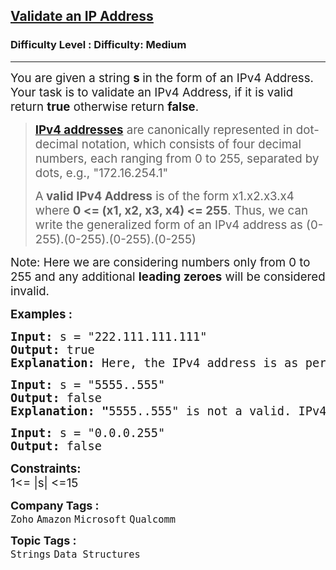 <h2><a href="https://www.geeksforgeeks.org/problems/validate-an-ip-address-1587115621/1?page=3">Validate an IP Address</a></h2><h3>Difficulty Level : Difficulty: Medium</h3><hr><div class="problems_problem_content__Xm_eO"><p><span style="font-size: 14pt;">You are given a string <strong>s </strong>in the form of an IPv4 Address. Your task is to validate an IPv4 Address, if it is valid return <strong>true</strong> otherwise return <strong>false</strong>.</span></p>
<blockquote>
<p><span style="font-size: 14pt;"><strong><a href="http://en.wikipedia.org/wiki/IP_address">IPv4 addresses</a></strong> are canonically represented in dot-decimal notation, which consists of four decimal numbers, each ranging from 0 to 255, separated by dots, e.g., "172.16.254.1"</span></p>
<p><span style="font-size: 14pt;">A<strong> valid IPv4 Address</strong> is of the form x1.x2.x3.x4 where <strong>0 &lt;= (x1, x2, x3, x4) &lt;= 255</strong>. Thus, we can write the generalized form of an IPv4 address as (0-255).(0-255).(0-255).(0-255)</span></p>
</blockquote>
<p><span style="font-size: 14pt;">Note: Here we are considering numbers only from 0 to 255 and any additional <strong>leading zeroes</strong> will be considered invalid.</span></p>
<p><span style="font-size: 14pt;"><strong>Examples :</strong></span></p>
<pre><span style="font-size: 14pt;"><strong>Input: </strong>s = "222.111.111.111"
<strong>Output: </strong>true
<strong>Explanation:</strong> Here, the IPv4 address is as per the criteria mentioned and also all four decimal numbers lies in the mentioned range.
</span></pre>
<pre><span style="font-size: 14pt;"><strong>Input: </strong>s<strong> </strong>= "5555..555"
<strong>Output: </strong>false<strong>
Explanation: "</strong>5555..555" is not a valid. IPv4 address, as the middle two portions are missing.<br></span></pre>
<pre><span style="font-size: 14pt;"><strong>Input: </strong>s<strong> </strong>= "0.0.0.255"
<strong>Output: </strong>false</span></pre>
<p><span style="font-size: 14pt;"><strong>Constraints:</strong><br>1&lt;= |s| &lt;=15</span></p></div><p><span style=font-size:18px><strong>Company Tags : </strong><br><code>Zoho</code>&nbsp;<code>Amazon</code>&nbsp;<code>Microsoft</code>&nbsp;<code>Qualcomm</code>&nbsp;<br><p><span style=font-size:18px><strong>Topic Tags : </strong><br><code>Strings</code>&nbsp;<code>Data Structures</code>&nbsp;